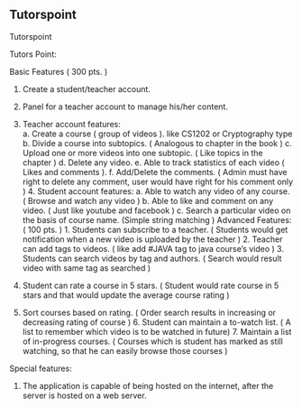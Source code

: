 ## Tutorspoint

Tutorspoint

Tutors Point: 

Basic Features ( 300 pts. ) 

1. Create a student/teacher account. 

2. Panel for a teacher account to manage his/her content.

3. Teacher account features:<br> a. Create a course ( group of videos ). like CS1202 or Cryptography type b. Divide a course into subtopics. ( Analogous to chapter in the book ) c. Upload one or more videos into one subtopic. ( Like topics in the chapter ) d. Delete any video. e. Able to track statistics of each video ( Likes and comments ). f. Add/Delete the comments. ( Admin must have right to delete any comment, user would have right for his comment only ) 4. Student account features: a. Able to watch any video of any course. ( Browse and watch any video ) b. Able to like and comment on any video. ( Just like youtube and facebook ) c. Search a particular video on the basis of course name. (Simple string matching ) Advanced Features: ( 100 pts. ) 1. Students can subscribe to a teacher. ( Students would get notification when a new video is uploaded by the teacher ) 2. Teacher can add tags to videos. ( like add #JAVA tag to java course’s video ) 3. Students can search videos by tag and authors. ( Search would result video with same tag as searched ) 

4. Student can rate a course in 5 stars. ( Student would rate course in 5 stars and that would update the average course rating ) 


5. Sort courses based on rating. ( Order search results in increasing or decreasing rating of course ) 6. Student can maintain a to-watch list. ( A list to remember which video is to be watched in future) 7. Maintain a list of in-progress courses. ( Courses which is student has marked as still watching, so that he can easily browse those courses )

Special features: 
<br>
1. The application is capable of being hosted on the internet, after the server is hosted on a web server.
